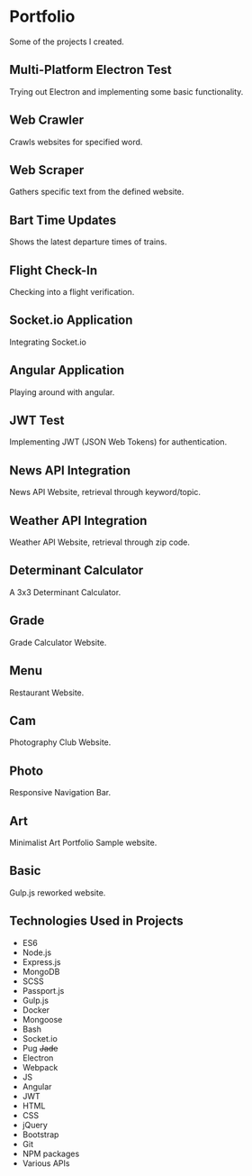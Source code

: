 # Portfolio
Some of the projects I created.

## Multi-Platform Electron Test 
Trying out Electron and implementing some basic functionality.

## Web Crawler
Crawls websites for specified word.

## Web Scraper
Gathers specific text from the defined website.

## Bart Time Updates
Shows the latest departure times of trains.

## Flight Check-In
Checking into a flight verification.

## Socket.io Application
Integrating Socket.io

## Angular Application
Playing around with angular.

## JWT Test
Implementing JWT (JSON Web Tokens) for authentication.

## News API Integration
News API Website, retrieval through keyword/topic.

## Weather API Integration
Weather API Website, retrieval through zip code.

## Determinant Calculator
A 3x3 Determinant Calculator.

## Grade
Grade Calculator Website.

## Menu
Restaurant Website.

## Cam
Photography Club Website.

## Photo
Responsive Navigation Bar.

## Art
Minimalist Art Portfolio Sample website.

## Basic
Gulp.js reworked website.


## Technologies Used in Projects
* ES6
* Node.js
* Express.js
* MongoDB
* SCSS
* Passport.js
* Gulp.js
* Docker
* Mongoose
* Bash
* Socket.io
* Pug ~~Jade~~
* Electron
* Webpack
* JS
* Angular
* JWT
* HTML
* CSS
* jQuery
* Bootstrap
* Git
* NPM packages
* Various APIs
